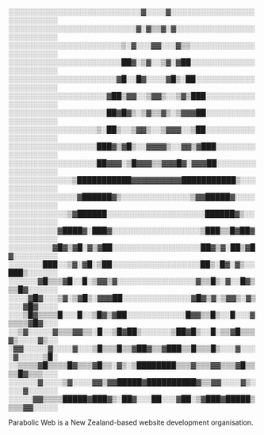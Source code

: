 ░░░░░░░░░░░░░░░░░░░░░░░░░░░▓░░░░▓░░░░░░░░░░░░░░░░░░░░░░░░░░░
░░░░░░░░░░░░░░░░░░░░░░░░░░▓░▓▒▒▓░▓░░░░░░░░░░░░░░░░░░░░░░░░░░
░░░░░░░░░░░░░░░░░░░░░░░▒░▓░░░▓▓░░░▓▒▒░░░░░░░░░░░░░░░░░░░░░░░
░░░░░░░░░░░░░░░░░░░░░░░██▓░▒▓░░▒▓░▓██░░░░░░░░░░░░░░░░░░░░░░░
░░░░░░░░░░░░░░░░░░░░░░▓█░░█▓░░░░▓█▒░██░░░░░░░░░░░░░░░░░░░░░░
░░░░░░░░░░░░░░░░░░░░▓██▒▓▓░░▒▓▓▒░░▒▓▒███░░░░░░░░░░░░░░░░░░░░
░░░░░░░░░░░░░░░░░░░░██▓█▓▒░▒▓▒▒▓▒░▒▓▓▓██░░░░░░░░░░░░░░░░░░░░
░░░░░░░░░░░░░░░░░░▒░██▒░░▒▓▓▒░░▒▓▓▓░░▒██░░░░░░░░░░░░░░░░░░░░
░░░░░░░░░░░░░░░░░░███▓▒▓█▒░░▓▓▓▓▒░░▓▓▒▓███░░░░░░░░░░░░░░░░░░
░░░░░░░░░░░░░░░░░░██▓▓▓░▒█▓▓▓▒▒▓▓▓█▓░▓▓▓██░░░░░░░░░░░░░░░░░░
░░░░░░░░░░░░░▒███████████▓▓▓▓▓▓▓▓▓▓███████████▒░░░░░░░░░░░░░
░░░░░░░░░░░░░░▓██████▓▒░░░░░░░░░░░░░░▒▓▓█████▓░░░░░░░░░░░░░░
░░░░░░░░░░░░▒▓██████░░░░░░░░░░░░░░░░░░░░██████▓▒░░░░░░░░░░░░
░░░░░░░░░░▓████▓░███▓░░░░░░░░░░░░░░░░░░▒███▒▒█▓██▓░░░░░░░░░░
░░░░░░░░░▓█▓▒▓█░▓▒▓██░░░░░░░░░░░░░░░░░░██▓▒▓░██▒▓█▓░░░░░░░░░
░░░░░░░███░░▒▓░▓█░▒██░░░░░░░░░░░░░░░░░░██▒░█▓░▓▒░░███▒░░░░░░
░░░░░░▓█▒▒▒▓█░░█░▒▓▓▒▓░░░░░░░░░░░░░░░░▓▒▒█▒░▓░░█▓▒▒▒█▓░░░░░░
░░░░▓█▓░░░▒▓░▒▓█▒░▓▓▓██░░░░░░░░░░░░░░▓█▓▒▓░▒▓▓▒░▓▒░░░▓█▓░░░░
░░░▒█▓▒▒▒▒█░░░█░░▒█▓▒▓██░░░░░░░░░░░░█▓▓▒▒█▒░░█░░░▓▒▒▒▒▓█▓░░░
░░▒▓░░░░░▓▒▒▒▓▓▒▒░█░░▒█▓██▒░░░░░░▒██▓█▒░░█░▒▒▓█▒▒▒▓▒░░░░▓▒░░
░▓▓░░░░░▓░░░░▓░░░▒█▒▒▒█▒▒▓██▓▒▒▓███▒▒█▒▒▒█▒░░░▓░░░░▓░░░░░▒█░
░░▒▒▒▒▓█▒▒▒▒█▓▒▒▒▓█▒▒░▓▒░▒████████▒▒▒▓▒▒▒▓▓▒▒▒▓█▒▒▒▒█▓▒▒▒░░░
░░░░░░▓░░░░▒▓░░░░▓▓▒▓▓█████▓██████████▓▒▒▓▓░░░░▓▒░░░░▓░░░░░░
░░░░░▓▓▒▒▒▒█████▓███▓▒░██▓░░░██░░░▓██░▒▓███▓█████▒▒▒▒▓▓░░░░░

Parabolic Web is a New Zealand-based website development organisation.
